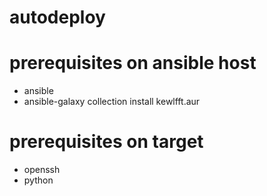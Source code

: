 # autodeploy

prerequisites on ansible host
=============================
* ansible
* ansible-galaxy collection install kewlfft.aur


prerequisites on target
=======================
* openssh
* python
